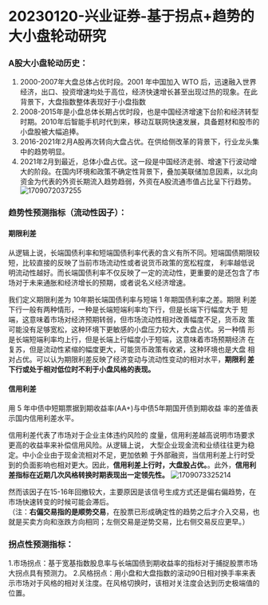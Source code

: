 # 20230120-兴业证券-基于拐点+趋势的大小盘轮动研究


### A股大小盘轮动历史：

1. 2000-2007年大盘总体占优时段。2001 年中国加入 WTO 后，迅速融入世界经济，出口、投资增速均处于高位，经济快速增长甚至出现过热的现象。在此背景下，大盘指数整体表现好于小盘指数
2. 2008-2015年是小盘总体长期占优时段，也是中国经济增速下台阶和经济转型时期。2010年后智能手机时代到来，移动互联网快速发展，具备题材和股市的小盘股被大幅追捧。
3. 2016-2021年2月A股再次转向大盘占优。在供给侧改革的背景下，行业龙头集中的趋势明显。
4. 2021年2月到最近，总体小盘占优。这一段是中国经济走弱、增速下行波动增大的阶段。在国内环境和政策不确定性背景下，叠加美联储加息因素，以北向资金为代表的外资长期流入趋势趋弱，外资在A股流通市值占比呈下行趋势。
![1709072037255](https://github.com/Marcotong21/Quant/assets/125079176/33c05b25-75f0-4998-9ed8-fe7f74635579)

### 趋势性预测指标（流动性因子）：
#### 期限利差
从逻辑上说，长端国债利率和短端国债利率代表的含义有所不同。短端国债期限较短，比较直接的反映了当前市场流动性或者说货币政策的宽松程度，
利率越低说明流动性越好。而长端国债利率不仅反映了一定的流动性，更重要的是还包含了市场对于未来通胀和经济增长的预期，或者说名义经济增速。

我们定义期限利差为 10年期长端国债利率与短端 1 年期国债利率之差。期限
利差下行一般有两种情形，一种是长端短端利率均下行，但是长端下行幅度大于
短端，这意味着市场对经济预期转弱，但市场流动性相对改善幅度不足，货币政
策可能没有足够宽松，这种环境下更敏感的小盘压力较大，大盘占优。另一种情
形是长端短端利率均上行，但是长端上行幅度小于短端，这意味着市场预期经济
在复苏，但是流动性紧缩的幅度更大，可能货币政策有收紧，这种环境也是大盘
相对占优。可以认为期限利差反映了经济变动与流动性变动的相对水平，**期限利
差下行或处于相对低位时不利于小盘风格的表现。**

#### 信用利差
用 5 年中债中短期票据到期收益率(AA+)与中债5年期国开债到期收益
率的差值表示国内信用利差水平。

信用利差代表了市场对于企业主体违约风险的
度量，信用利差越高说明市场要求更高的收益率来补偿信用风险。从逻辑上说，
大型企业现金流和业绩往往更为稳定。中小企业由于现金流相对不足，更加依赖
于外部融资，当信用利差上行时受到的负面影响也相对更大。因此，**信用利差上行时，大盘股占优。**。此外，**信用利差指标在近期几次风格转换时期表现出一定领先性。**
![1709073325214](https://github.com/Marcotong21/Quant/assets/125079176/2482efb0-d455-4534-8909-83e662b7ecf0)

然而该因子在15-16年回撤较大，主要原因是该信号生成方式还是偏右偏趋势，在市场快速转变的时候可能会滞后。<br>
（注：**右偏交易指的是顺势交易**，在股票已形成确定性的趋势之后才介入交易，也就是买卖方向和涨跌方向相同；左侧交易是逆势交易，比右侧交易反应更早。）


### 拐点性预测指标：
1.市场拐点：基于宽基指数股息率与长端国债到期收益率的指标对于捕捉股票市场大拐点具有预测力。
2.风格拐点：用小盘和大盘指数的滚动90日相对换手率来表示市场对于风格的相对关注度。在风格切换时，该相对关注度会达到历史极端值的位置。

